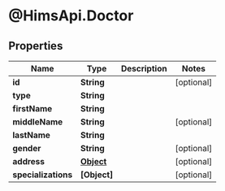 # @HimsApi.Doctor

## Properties

Name | Type | Description | Notes
------------ | ------------- | ------------- | -------------
**id** | **String** |  | [optional] 
**type** | **String** |  | 
**firstName** | **String** |  | 
**middleName** | **String** |  | [optional] 
**lastName** | **String** |  | 
**gender** | **String** |  | [optional] 
**address** | [**Object**](.md) |  | [optional] 
**specializations** | **[Object]** |  | [optional] 


